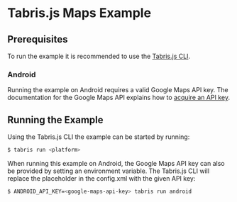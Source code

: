 # Tabris.js Maps Example

## Prerequisites
To run the example it is recommended to use the [Tabris.js CLI](https://www.npmjs.com/package/tabris-cli).

### Android
Running the example on Android requires a valid Google Maps API key. The documentation for the Google Maps API explains how to [acquire an API key](https://developers.google.com/maps/documentation/android/signup).

## Running the Example

Using the Tabris.js CLI the example can be started by running:

```sh
$ tabris run <platform>
```

When running this example on Android, the Google Maps API key can also be provided by setting an environment variable. The Tabris.js CLI will replace the placeholder in the config.xml with the given API key:

```sh
$ ANDROID_API_KEY=<google-maps-api-key> tabris run android
```
